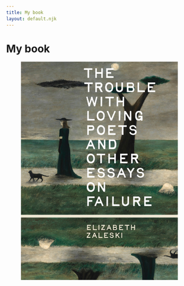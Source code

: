 ```yaml
---
title: My book
layout: default.njk
---
```


# My book

<figure class="image">
  <img src="/assets/images/trouble-book.jpg" alt="Black and white photograph of Elizabeth Zaleski"/>
</figure>
